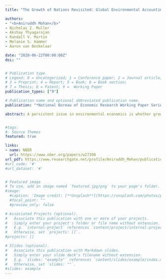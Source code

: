 ```yaml
---
title: "The Growth of Nations Revisited: Global Environmental Accounting from 1998 to 2018." 

authors:
- "<b>Aniruddh Mohan</b>"
- Nicholas Z. Muller
- Akshay Thyagarajan 
- Randall V. Martin
- Melanie S. Hammer 
- Aaron van Donkelaar

date: "2020-06-22T00:00:00Z"
doi: ""


# Publication type.
# Legend: 0 = Uncategorized; 1 = Conference paper; 2 = Journal article;
# 3 = Preprint; 4 = Report; 5 = Book; 6 = Book section;
# 7 = Thesis; 8 = Patent; 9 =  Working Paper
publication_types: ["9"]

# Publication name and optional abbreviated publication name.
publication: "*National Bureau of Economic Research Working Paper Series*"

abstract: A persistent issue in environmental economics is whether growth is sustainable. Pollution is a key driver of sustainability, which we define as an economy exhibiting falling pollution damages at its balanced growth path. We deduct air pollution and carbon dioxide damages from the national accounts for 163 countries between 1998 and 2018. Global pollution intensity fell from 1998 to 2008, remaining flat thereafter. China highlights the importance of defining sustainability in terms of damages; between 2011 and 2018, physical measures of environmental quality improved, but monetary damage increased by 50 percent. Sustainability based on emissions ignores this rise in damage.


#tags:
#- Source Themes
featured: true

links:
- name: NBER
  url: https://www.nber.org/papers/w27398
url_pdf: https://www.researchgate.net/profile/Aniruddh_Mohan/publication/342352008_The_Growth_of_Nations_Revisited_Global_Environmental_Accounting_from_1998_to_2018/links/5ef010b4299bf1faac6c90b3/The-Growth-of-Nations-Revisited-Global-Environmental-Accounting-from-1998-to-2018.pdf
#url_code: '#'
#url_dataset: '#'


# Featured image
# To use, add an image named `featured.jpg/png` to your page's folder. 
#image:
  #caption: 'Image credit: [**Unsplash**](https://unsplash.com/photos/pLCdAaMFLTE)'
  #focal_point: ""
  #preview_only: false

# Associated Projects (optional).
#   Associate this publication with one or more of your projects.
#   Simply enter your project's folder or file name without extension.
#   E.g. `internal-project` references `content/project/internal-project/index.md`.
#   Otherwise, set `projects: []`.
#projects: []

# Slides (optional).
#   Associate this publication with Markdown slides.
#   Simply enter your slide deck's filename without extension.
#   E.g. `slides: "example"` references `content/slides/example/index.md`.
#   Otherwise, set `slides: ""`.
#slides: example
---
```


